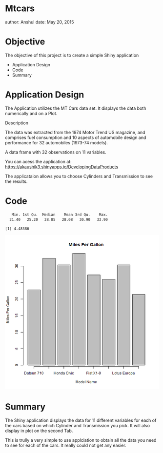 Mtcars
========================================================
author: Anshul 
date: May 20, 2015

Objective
========================================================

The objective of this project is to create a simple Shiny application

- Application Design
- Code
- Summary

Application Design
========================================================
The Application utilizes the MT Cars data set. It displays the data both numerically and on a Plot.

Description

The data was extracted from the 1974 Motor Trend US magazine, and comprises fuel consumption and 10 aspects of automobile design and performance for 32 automobiles (1973-74 models).

A data frame with 32 observations on 11 variables.


You can acess the application at:
https://akaushik3.shinyapps.io/DevelopingDataProducts

The applicataion allows you to choose Cylinders and Transmission to see the results.


Code
========================================================


```
   Min. 1st Qu.  Median    Mean 3rd Qu.    Max. 
  21.40   25.20   28.85   28.08   30.90   33.90 
```

```
[1] 4.48386
```

![plot of chunk unnamed-chunk-1](Mtcars-figure/unnamed-chunk-1-1.png) 

Summary
==================================================

The Shiny application displays the data for 11 different variables for each of the cars based on which Cylinder and Transmission you pick. It will also display in plot on the second Tab.

This is trully a very simple to use applciation to obtain all the data you need to see for each of the cars. It really could not get any easier. 
